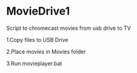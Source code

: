 # MovieDrive1
Script to chromecast movies from usb drive to TV

1.Copy files to USB Drive

2.Place movies in Movies folder

3.Run movieplayer.bat
